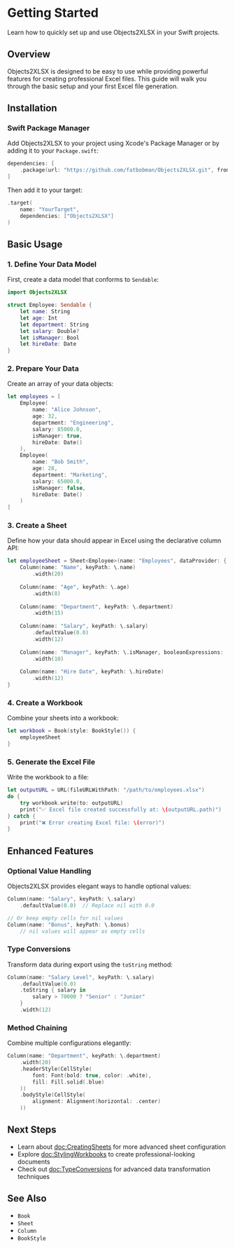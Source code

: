# Getting Started

Learn how to quickly set up and use Objects2XLSX in your Swift projects.

## Overview

Objects2XLSX is designed to be easy to use while providing powerful features for creating professional Excel files. This guide will walk you through the basic setup and your first Excel file generation.

## Installation

### Swift Package Manager

Add Objects2XLSX to your project using Xcode's Package Manager or by adding it to your `Package.swift`:

```swift
dependencies: [
    .package(url: "https://github.com/fatbobman/Objects2XLSX.git", from: "1.0.0")
]
```

Then add it to your target:

```swift
.target(
    name: "YourTarget",
    dependencies: ["Objects2XLSX"]
)
```

## Basic Usage

### 1. Define Your Data Model

First, create a data model that conforms to `Sendable`:

```swift
import Objects2XLSX

struct Employee: Sendable {
    let name: String
    let age: Int
    let department: String
    let salary: Double?
    let isManager: Bool
    let hireDate: Date
}
```

### 2. Prepare Your Data

Create an array of your data objects:

```swift
let employees = [
    Employee(
        name: "Alice Johnson",
        age: 32,
        department: "Engineering",
        salary: 85000.0,
        isManager: true,
        hireDate: Date()
    ),
    Employee(
        name: "Bob Smith",
        age: 28,
        department: "Marketing",
        salary: 65000.0,
        isManager: false,
        hireDate: Date()
    )
]
```

### 3. Create a Sheet

Define how your data should appear in Excel using the declarative column API:

```swift
let employeeSheet = Sheet<Employee>(name: "Employees", dataProvider: { employees }) {
    Column(name: "Name", keyPath: \.name)
        .width(20)
    
    Column(name: "Age", keyPath: \.age)
        .width(8)
    
    Column(name: "Department", keyPath: \.department)
        .width(15)
    
    Column(name: "Salary", keyPath: \.salary)
        .defaultValue(0.0)
        .width(12)
    
    Column(name: "Manager", keyPath: \.isManager, booleanExpressions: .yesAndNo)
        .width(10)
    
    Column(name: "Hire Date", keyPath: \.hireDate)
        .width(12)
}
```

### 4. Create a Workbook

Combine your sheets into a workbook:

```swift
let workbook = Book(style: BookStyle()) {
    employeeSheet
}
```

### 5. Generate the Excel File

Write the workbook to a file:

```swift
let outputURL = URL(fileURLWithPath: "/path/to/employees.xlsx")
do {
    try workbook.write(to: outputURL)
    print("✅ Excel file created successfully at: \(outputURL.path)")
} catch {
    print("❌ Error creating Excel file: \(error)")
}
```

## Enhanced Features

### Optional Value Handling

Objects2XLSX provides elegant ways to handle optional values:

```swift
Column(name: "Salary", keyPath: \.salary)
    .defaultValue(0.0)  // Replace nil with 0.0

// Or keep empty cells for nil values
Column(name: "Bonus", keyPath: \.bonus)
    // nil values will appear as empty cells
```

### Type Conversions

Transform data during export using the `toString` method:

```swift
Column(name: "Salary Level", keyPath: \.salary)
    .defaultValue(0.0)
    .toString { salary in
        salary > 70000 ? "Senior" : "Junior"
    }
    .width(12)
```

### Method Chaining

Combine multiple configurations elegantly:

```swift
Column(name: "Department", keyPath: \.department)
    .width(20)
    .headerStyle(CellStyle(
        font: Font(bold: true, color: .white),
        fill: Fill.solid(.blue)
    ))
    .bodyStyle(CellStyle(
        alignment: Alignment(horizontal: .center)
    ))
```

## Next Steps

- Learn about <doc:CreatingSheets> for more advanced sheet configuration
- Explore <doc:StylingWorkbooks> to create professional-looking documents
- Check out <doc:TypeConversions> for advanced data transformation techniques

## See Also

- ``Book``
- ``Sheet``
- ``Column``
- ``BookStyle``